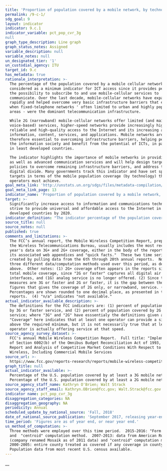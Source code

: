 ```yaml
---
title: 'Proportion of population covered by a mobile network, by technology'
permalink: /9-c-1/
sdg_goal: 9
layout: indicator
indicator: 9.c.1
indicator_variable: pct_pop_cvr_3g
null
graph_type_description: Line graph
graph_status_notes: Assigned
variable_description: null
variable_notes: null
un_designated_tier: '1'
un_custodial_agency: ITU
target_id: 9.c
has_metadata: true
rationale_interpretation: >-
  The percentage of the population covered by a mobile cellular network can be
  considered as a minimum indicator for ICT access since it provides people with
  the possibility to subscribe to and use mobile-cellular services to
  communicate. Over the last decade, mobile-cellular networks have expanded
  rapidly and helped overcome very basic infrastructure barriers that existed
  when fixed-telephone networks ' often limited to urban and highly populated
  areas - were the dominant telecommunication infrastructure. 

  While 2G (narrowband) mobile-cellular networks offer limited (and mainly
  voice-based) services, higher-speed networks provide increasingly high-speed,
  reliable and high-quality access to the Internet and its increasing amount of
  information, content, services, and applications. Mobile networks are
  therefore essential to overcoming infrastructure barriers, helping people join
  the information society and benefit from the potential of ICTs, in particular
  in least developed countries. 

  The indicator highlights the importance of mobile networks in providing basic,
  as well as advanced communication services and will help design targeted
  policies to overcome remaining infrastructure barriers, and address the
  digital divide. Many governments track this indicator and have set specific
  targets in terms of the mobile population coverage (by technology) that
  operators must achieve.
goal_meta_link: 'http://unstats.un.org/sdgs/files/metadata-compilation/Metadata-Goal-9.pdf'
goal_meta_link_page: 13
indicator_name: 'Proportion of population covered by a mobile network, by technology'
target: >-
  Significantly increase access to information and communications technology and
  strive to provide universal and affordable access to the Internet in least
  developed countries by 2020.
indicator_definition: "The indicator percentage of the population covered by a mobile network, broken down by technology, refers to the percentage of inhabitants living within range of a mobile-cellular signal, irrespective of whether or not they are mobile phone subscribers or users. This is calculated by dividing the number of inhabitants within range of a mobile-cellular signal by the total population and multiplying by 100. The indicator is based on where the population lives, and not where they work or go to school, etc. When there are multiple operators offering the service, the maximum population number covered should be reported. Coverage should refer to broadband (3G and more) and narrowband (2G) mobile-cellular technologies and include: \t2G mobile population coverage: Mobile networks with access to data communications (e.g. Internet) at downstream speeds below 256 kbit/s. This includes mobile-cellular technologies such as GPRS, CDMA2000 1x and most EDGE implementations. The indicator refers to the theoretical ability of subscribers to use non-broadband speed mobile data services, rather than the number of active users of such services. \t3G and above mobile-population coverage: Refers to the number of mobile-cellular subscriptions with access to data communications (e.g. the Internet) at broadband downstream speeds (defined here as greater than or equal to 256 kbit/s). The indicator refers to the theoretical ability of subscribers to use broadband speed mobile data services, rather than the number of active users of such services. This includes all high-speed mobile-cellular telephone subscriptions with access to data communications, and includes mobile-cellular technologies such as WCDMA (UMTS) and associated technologies such as HSPA, CDMA2000 1x EV-DO, mobile WiMAX 802.16e and LTE. It excludes low-speed mobilebroadband subscriptions and fixed (wired) Internet subscriptions. As technologies evolve and as more and more countries will deploy and commercialize more advanced mobilebroadband networks (4G, 5G etc.), the indicator will include further breakdowns. ITU collects data for this indicator through an annual questionnaire from national telecommunication regulatory authorities or Information and Communication Technology (ICT) Ministries, who collect the data from licensed mobile-cellular operators. However, they are likely to have different levels and locations of coverage. Another method would be to request each operator's coverage maps, which can be overlaid with maps showing the population of the country."
source_title: null
source_notes: null
published: true
comments_and_limitations: >-
  The FCC’s annual report, the Mobile Wireless Competition Report, prepared by
  the Wireless Telecommunications Bureau, usually includes the most recent
  year's data on 3G+ and 2G+ coverage, either in the body of the report or in
  its associated web appendices and "quick facts."  These two time series were
  created by pulling data from the 6th through 20th annual reports.  Note the
  three different data/computation methods used over this period, as described
  above.  Other notes: (1) 2G+ coverage often appears in the reports simply as
  total mobile coverage, since "2G or faster" captures all digital air
  interfaces, and (1G) analog service is no longer offered. (2) Since the
  measures are 3G or faster and 2G or faster, it is the gap between the two
  figures that gives the coverage of 2G only, or narrowband, service. (3)
  Percentages are shown rounded to one decimal place, as presented in the public
  reports.  (4) "n/a" indicates "not available."
actual_indicator_available_description: >-
  The definitions for the FCC indicators are: (1) percent of population covered
  by 3G or faster service, and (2) percent of population covered by 2G or faster
  service; where "3G" and "2G" have esssentialy the definitions given above. 
  "Coverage" here indicates that at least one operator can provide a signal
  above the required m1nimum, but it is not necessarily true that at least one
  operator is actually offering service at that speed.
source_agency_survey_dataset: >-
  FCC's annual Mobile Wireless Competition Report.  Full title: "Implementation
  of Section 6002(b) of the Omnibus Budget Reconciliation Act of 1993, Annual
  Report and Analysis of Competitive Market Conditions With Respect to Mobile
  Wireless, Including Commercial Mobile Services
source_url: >-
  https://www.fcc.gov/reports-research/reports/mobile-wireless-competition-reports
graph_title: null
actual_indicator_available: >-
  Percentage of the U.S. population covered by at least a 3G mobile network. 
  Percentage of the U.S. population covered by at least a 2G mobile network.  
source_agency_staff_name: Kathryn O'Brien; Walt Strack
source_agency_staff_email: Kathryn.OBrien@fcc.gov; Walt.Strack@fcc.gov
indicator name: pct_pop_cvr_3g
disaggregation_categories: NA
disaggregation_geography: NA
periodicity: Annual
scheduled_update_by_national_source: 'Fall, 2018'
date_of_national_source_publication: 'September 2017, releasing year-end 2016 data.'
time_period: 'Figures are as of year end, or near year end.'
us_method_of_computation: >-
  Three methods were employed over this time period.  2015-2016: "Form 477" data
  and  "centroid" computation method.  2007-2013: data from American Roamer
  (company renamed Mosaik as of 2011 data) and "centroid" computation method. 
  2000-2005: entire county treated as covered if any coverage in county. 
  Population data from most recent U.S. census available.
---
```

__
